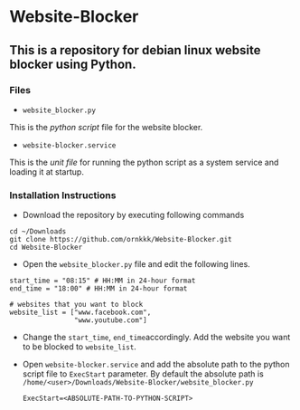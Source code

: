 # Website-Blocker

## This is a repository for debian linux website blocker using Python.

### Files

- `website_blocker.py`

This is the *python script* file for the website blocker.

- `website-blocker.service`

This is the *unit file* for running the python script as a system service and loading it at startup.

### Installation Instructions

- Download the repository by executing following commands

```
cd ~/Downloads
git clone https://github.com/ornkkk/Website-Blocker.git
cd Website-Blocker
```

- Open the `website_blocker.py` file and edit the following lines.

~~~
start_time = "08:15" # HH:MM in 24-hour format
end_time = "18:00" # HH:MM in 24-hour format
  
# websites that you want to block
website_list = ["www.facebook.com",
                "www.youtube.com"]
~~~

- Change the `start_time`, `end_time`accordingly. Add the website you want to be blocked to `website_list`.
- Open `website-blocker.service` and add the absolute path to the python script file to `ExecStart` parameter. By default the absolute path is `/home/<user>/Downloads/Website-Blocker/website_blocker.py`

  ~~~
  ExecStart=<ABSOLUTE-PATH-TO-PYTHON-SCRIPT>
  ~~~
  
